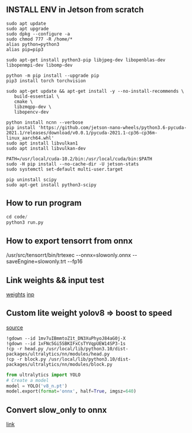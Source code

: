 ## INSTALL ENV in Jetson from scratch
```
sudo apt update
sudo apt upgrade
sudo dpkg --configure -a
sudo chmod 777 -R /home/*
alias python=python3
alias pip=pip3

sudo apt-get install python3-pip libjpeg-dev libopenblas-dev libopenmpi-dev libomp-dev

python -m pip install --upgrade pip
pip3 install torch torchvision

sudo apt-get update && apt-get install -y --no-install-recommends \
   build-essential \
   cmake \
   libzmqpp-dev \
   libopencv-dev 

python install ncnn --verbose
pip install 'https://github.com/jetson-nano-wheels/python3.6-pycuda-2021.1/releases/download/v0.0.1/pycuda-2021.1-cp36-cp36m-linux_aarch64.whl'
sudo apt install libvulkan1
sudo apt install libvulkan-dev

PATH=/usr/local/cuda-10.2/bin:/usr/local/cuda/bin:$PATH
sudo -H pip install --no-cache-dir -U jetson-stats
sudo systemctl set-default multi-user.target

pip uninstall scipy
sudo apt-get install python3-scipy
```

## How to run program

```python
cd code/
python3 run.py
```

## How to export tensorrt from onnx
/usr/src/tensorrt/bin/trtexec  --onnx=slowonly.onnx --saveEngine=slowonly.trt --fp16


## Link weights && input test
[weights](https://drive.google.com/drive/folders/1Vs_rqTVe6uewF_XtOIbanNreDgghewM8?usp=sharing)
[inp](https://drive.google.com/drive/folders/1B31wtSz10EdlS4htH7vnZD91NR4xOhQ3?usp=sharing)


## Custom lite weight yolov8 => boost to speed 
[source](https://github.com/FeiGeChuanShu/ncnn-android-yolov8)

```
!gdown --id 1mv7uIBmmtoZ1t_DN3XuPhyoJ84aG0j-X
!gdown --id 1xFNc5Gi5SBKIFxCsTYVqpUEW14SP3-1s
!cp -r head.py /usr/local/lib/python3.10/dist-packages/ultralytics/nn/modules/head.py
!cp -r block.py /usr/local/lib/python3.10/dist-packages/ultralytics/nn/modules/block.py
```

```python
from ultralytics import YOLO
# Create a model
model = YOLO('v8_n.pt')
model.export(format='onnx', half=True, imgsz=640)
```

## Convert slow_only to onnx
[link](https://drive.google.com/drive/folders/1h5ZShSWUM_NxYBuqS77-4pzx76WNHb3S?usp=sharing)
